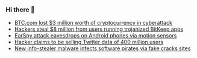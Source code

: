 ### Hi there 👋

<!--START_SECTION:feed-->
* [BTC.com lost $3 million worth of cryptocurrency in cyberattack](https://www.bleepingcomputer.com/news/security/btccom-lost-3-million-worth-of-cryptocurrency-in-cyberattack/)
* [Hackers steal $8 million from users running trojanized BitKeep apps](https://www.bleepingcomputer.com/news/security/hackers-steal-8-million-from-users-running-trojanized-bitkeep-apps/)
* [EarSpy attack eavesdrops on Android phones via motion sensors](https://www.bleepingcomputer.com/news/security/earspy-attack-eavesdrops-on-android-phones-via-motion-sensors/)
* [Hacker claims to be selling Twitter data of 400 million users](https://www.bleepingcomputer.com/news/security/hacker-claims-to-be-selling-twitter-data-of-400-million-users/)
* [New info-stealer malware infects software pirates via fake cracks sites](https://www.bleepingcomputer.com/news/security/new-info-stealer-malware-infects-software-pirates-via-fake-cracks-sites/)
<!--END_SECTION:feed-->

<!--
**frankenk/frankenk** is a ✨ _special_ ✨ repository because its `README.md` (this file) appears on your GitHub profile.

Here are some ideas to get you started:

- 🔭 I’m currently working on ...
- 🌱 I’m currently learning ...
- 👯 I’m looking to collaborate on ...
- 🤔 I’m looking for help with ...
- 💬 Ask me about ...
- 📫 How to reach me: ...
- 😄 Pronouns: ...
- ⚡ Fun fact: ...
-->



